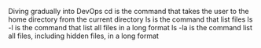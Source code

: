 Diving gradually into DevOps
cd is the command that takes the user to the home directory from the current directory
ls is the command that list files
ls -l is the command that list all files in a long format
ls -la is the command list all files, including hidden files, in a long format
